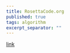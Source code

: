 ```yaml
---
title: RosettaCode.org
published: true
tags: algorithm
excerpt_separator: ""
---
```

[link](https://rosettacode.org/wiki/Rosetta_Code)
